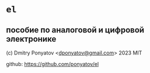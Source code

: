 # `el`
## пособие по аналоговой и цифровой электронике

(c) Dmitry Ponyatov <<dponyatov@gmail.com>> 2023 MIT

github: https://github.com/ponyatov/el
